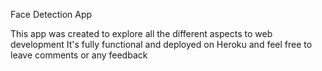 Face Detection App

This app was created to explore all the different aspects to web development
It's fully functional and deployed on Heroku and feel free to leave comments or any feedback 
